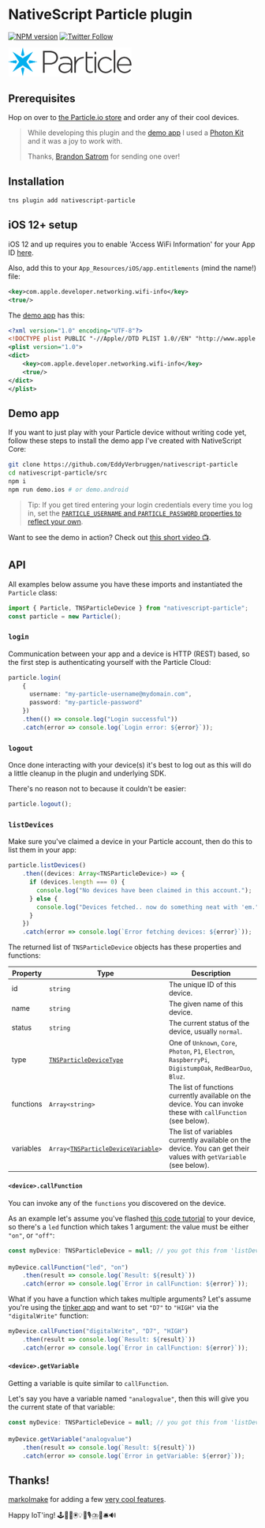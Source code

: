 # NativeScript Particle plugin

[![NPM version][npm-image]][npm-url]
[![Twitter Follow][twitter-image]][twitter-url]

[build-status]:https://travis-ci.org/EddyVerbruggen/nativescript-particle.svg?branch=master
[build-url]:https://travis-ci.org/EddyVerbruggen/nativescript-particle
[npm-image]:https://img.shields.io/npm/v/nativescript-particle.svg
[npm-url]:https://npmjs.org/package/nativescript-particle
[downloads-image]:https://img.shields.io/npm/dm/nativescript-particle.svg
[twitter-image]:https://img.shields.io/twitter/follow/eddyverbruggen.svg?style=social&label=Follow%20me
[twitter-url]:https://twitter.com/eddyverbruggen

<img src="https://github.com/EddyVerbruggen/nativescript-particle/raw/master/demo/app/images/particle-logo.png" width="250px" alt="Particle.io logo"/><br/>

## Prerequisites
Hop on over to [the Particle.io store](https://store.particle.io) and order any of their cool devices.

> While developing this plugin and the [demo app](demo/) I used a [Photon Kit](https://store.particle.io/collections/photon) and it was a joy to work with.
>
> Thanks, [Brandon Satrom](https://twitter.com/BrandonSatrom) for sending one over!

## Installation
```bash
tns plugin add nativescript-particle
```

## iOS 12+ setup
iOS 12 and up requires you to enable 'Access WiFi Information' for your App ID [here](https://developer.apple.com/account/ios/identifier/bundle).

Also, add this to your `App_Resources/iOS/app.entitlements` (mind the name!) file:
 
```xml
<key>com.apple.developer.networking.wifi-info</key>
<true/>
``` 

The [demo app](demo) has this:

```xml
<?xml version="1.0" encoding="UTF-8"?>
<!DOCTYPE plist PUBLIC "-//Apple//DTD PLIST 1.0//EN" "http://www.apple.com/DTDs/PropertyList-1.0.dtd">
<plist version="1.0">
<dict>
	<key>com.apple.developer.networking.wifi-info</key>
	<true/>
</dict>
</plist>
```

## Demo app
If you want to just play with your Particle device without writing code yet,
follow these steps to install the demo app I've created with NativeScript Core:

```bash
git clone https://github.com/EddyVerbruggen/nativescript-particle
cd nativescript-particle/src
npm i
npm run demo.ios # or demo.android
``` 

> Tip: If you get tired entering your login credentials every time you log in, set the [`PARTICLE_USERNAME` and `PARTICLE_PASSWORD` properties to reflect your own](https://github.com/EddyVerbruggen/nativescript-particle/blob/618dea7d0a5d3c1cd9cb287e70142375547faa60/demo/app/main-view-model.ts#L7-L8).

Want to see the demo in action? Check out [this short video 📺](https://www.youtube.com/watch?v=c49mXdduyMo).

## API
All examples below assume you have these imports and instantiated the `Particle` class:
 
```typescript
import { Particle, TNSParticleDevice } from "nativescript-particle";
const particle = new Particle();
```

### `login`
Communication between your app and a device is HTTP (REST) based,
so the first step is authenticating yourself with the Particle Cloud:

```typescript
particle.login(
    {
      username: "my-particle-username@mydomain.com",
      password: "my-particle-password"
    })
    .then(() => console.log("Login successful"))
    .catch(error => console.log(`Login error: ${error}`));
```

### `logout`
Once done interacting with your device(s) it's best to log out as this will do a little cleanup in the plugin and underlying SDK.

There's no reason not to because it couldn't be easier:

```typescript
particle.logout();
```

### `listDevices`
Make sure you've claimed a device in your Particle account, then do this to list them in your app:

```typescript
particle.listDevices()
    .then((devices: Array<TNSParticleDevice>) => {
      if (devices.length === 0) {
        console.log("No devices have been claimed in this account.");
      } else {
        console.log("Devices fetched.. now do something neat with 'em.");
      }
    })
    .catch(error => console.log(`Error fetching devices: ${error}`));
```

The returned list of `TNSParticleDevice` objects has these properties and functions:

| Property | Type | Description |
| --- | --- | --- |
| id | `string` | The unique ID of this device. |
| name | `string` | The given name of this device. |
| status | `string` | The current status of the device, usually `normal`. |
| type | [`TNSParticleDeviceType`](https://github.com/EddyVerbruggen/nativescript-particle/blob/618dea7d0a5d3c1cd9cb287e70142375547faa60/src/particle.common.ts#L1-L10) | One of `Unknown`, `Core`, `Photon`, `P1`, `Electron`, `RaspberryPi`, `DigistumpOak`, `RedBearDuo`, `Bluz`. |
| functions | `Array<string>` | The list of functions currently available on the device. You can invoke these with `callFunction` (see below). |
| variables | `Array<`[`TNSParticleDeviceVariable`](https://github.com/EddyVerbruggen/nativescript-particle/blob/618dea7d0a5d3c1cd9cb287e70142375547faa60/src/particle.common.ts#L38-L41)`>` | The list of variables currently available on the device. You can get their values with `getVariable` (see below). |

#### `<device>.callFunction`
You can invoke any of the `functions` you discovered on the device.

As an example let's assume you've flashed [this code tutorial](https://docs.particle.io/guide/getting-started/examples/photon/#read-your-photoresistor-function-and-variable) to your device,
so there's a `led` function which takes 1 argument: the value must be either `"on"`, or `"off"`:

```typescript
const myDevice: TNSParticleDevice = null; // you got this from 'listDevices'

myDevice.callFunction("led", "on")
    .then(result => console.log(`Result: ${result}`))
    .catch(error => console.log(`Error in callFunction: ${error}`));
```

What if you have a function which takes multiple arguments? Let's assume you're using the [tinker app](https://docs.particle.io/guide/getting-started/examples/photon/#tinker) and want to set `"D7"` to `"HIGH"` via the `"digitalWrite"` function:

```typescript
myDevice.callFunction("digitalWrite", "D7", "HIGH")
    .then(result => console.log(`Result: ${result}`))
    .catch(error => console.log(`Error in callFunction: ${error}`));
```

#### `<device>.getVariable`
Getting a variable is quite similar to `callFunction`.

Let's say you have a variable named `"analogvalue"`, then this will give you the current state of that variable:

```typescript
const myDevice: TNSParticleDevice = null; // you got this from 'listDevices'

myDevice.getVariable("analogvalue")
    .then(result => console.log(`Result: ${result}`))
    .catch(error => console.log(`Error in getVariable: ${error}`));
```

## Thanks!
[markoImake](https://github.com/markoImake) for adding a few [very cool features](https://github.com/EddyVerbruggen/nativescript-particle/pull/2).


Happy IoT'ing! 🕹🤖🚪🖲💡📸🎙⛈🚦🛎🔊
